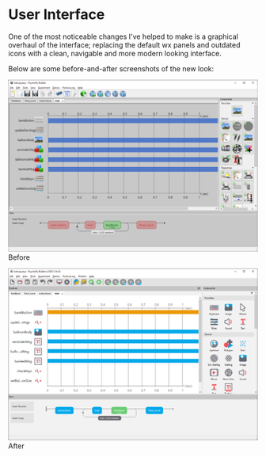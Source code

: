 # User Interface

One of the most noticeable changes I've helped to make is a graphical overhaul of the interface; replacing the default wx panels and outdated icons with a clean, navigable and more modern looking interface.

Below are some before-and-after screenshots of the new look:

![img](img/builder_classic.png)Before

![img](img/builder_new.png)After